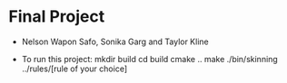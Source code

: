 # Final Project
- Nelson Wapon Safo, Sonika Garg and Taylor Kline

- To run this project:
	mkdir build
	cd build
	cmake ..
	make
	./bin/skinning ../rules/[rule of your choice]
